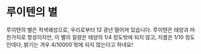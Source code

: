 # 루이텐의 별

루이텐의 별은 적색왜성으로, 우리로부터 12 광년 떨어져 있습니다. 루이텐은 태양과
마찬가지로 항성이지만, 이 별의 질량은 태양의 1/4 정도밖에 되지 않고, 지름은 1/10
정도인데다, 밝기는 겨우 4/10000 밖에 되지 않는다고 하네요!
